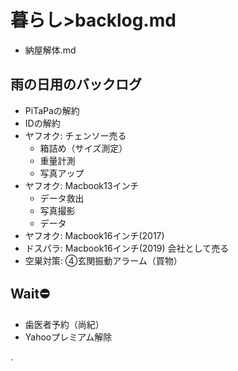 # 暮らし>backlog.md
- 納屋解体.md

## 雨の日用のバックログ
- PiTaPaの解約
- IDの解約
- ヤフオク: チェンソー売る
  - 箱詰め（サイズ測定）
  - 重量計測
  - 写真アップ
- ヤフオク: Macbook13インチ
  - データ救出
  - 写真撮影
  - データ
- ヤフオク: Macbook16インチ(2017)
- ドスパラ: Macbook16インチ(2019) 会社として売る
- 空巣対策: ④玄関振動アラーム（買物）

## Wait⛔️
- 歯医者予約（尚紀）
- Yahooプレミアム解除


.